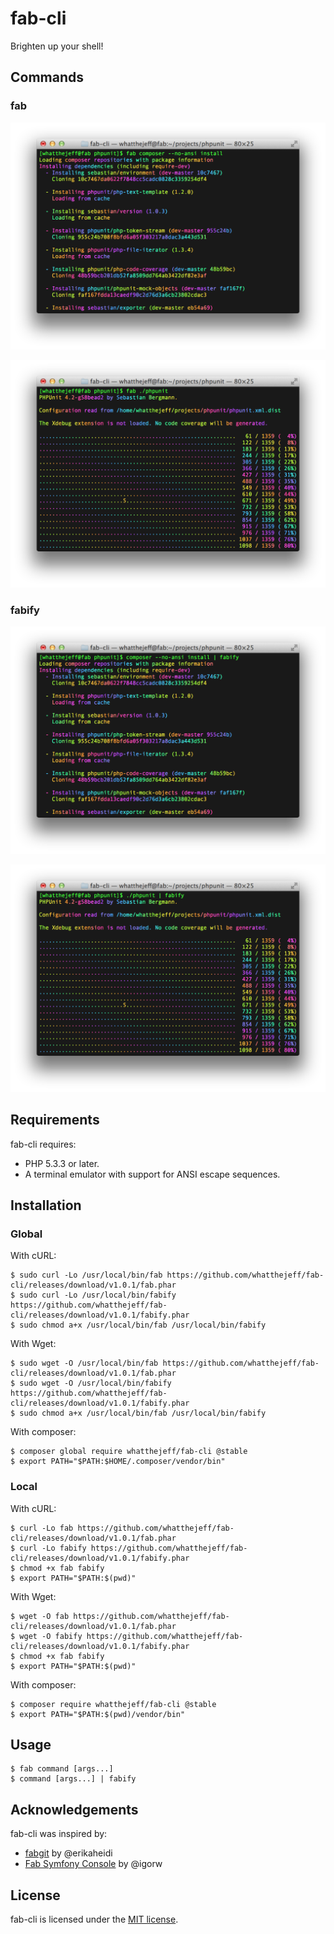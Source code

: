 fab-cli
=======

Brighten up your shell!

## Commands

### fab

![fab composer example](docs/images/fab-composer.png)

![fab PHPUnit example](docs/images/fab-phpunit.png)

### fabify

![fabify composer example](docs/images/fabify-composer.png)

![fabify PHPUnit example](docs/images/fabify-phpunit.png)

## Requirements

fab-cli requires:

 * PHP 5.3.3 or later.
 * A terminal emulator with support for ANSI escape sequences.

## Installation

### Global

With cURL:

    $ sudo curl -Lo /usr/local/bin/fab https://github.com/whatthejeff/fab-cli/releases/download/v1.0.1/fab.phar
    $ sudo curl -Lo /usr/local/bin/fabify https://github.com/whatthejeff/fab-cli/releases/download/v1.0.1/fabify.phar
    $ sudo chmod a+x /usr/local/bin/fab /usr/local/bin/fabify

With Wget:

    $ sudo wget -O /usr/local/bin/fab https://github.com/whatthejeff/fab-cli/releases/download/v1.0.1/fab.phar
    $ sudo wget -O /usr/local/bin/fabify https://github.com/whatthejeff/fab-cli/releases/download/v1.0.1/fabify.phar
    $ sudo chmod a+x /usr/local/bin/fab /usr/local/bin/fabify

With composer:

    $ composer global require whatthejeff/fab-cli @stable
    $ export PATH="$PATH:$HOME/.composer/vendor/bin"

### Local

With cURL:

    $ curl -Lo fab https://github.com/whatthejeff/fab-cli/releases/download/v1.0.1/fab.phar
    $ curl -Lo fabify https://github.com/whatthejeff/fab-cli/releases/download/v1.0.1/fabify.phar
    $ chmod +x fab fabify
    $ export PATH="$PATH:$(pwd)"

With Wget:

    $ wget -O fab https://github.com/whatthejeff/fab-cli/releases/download/v1.0.1/fab.phar
    $ wget -O fabify https://github.com/whatthejeff/fab-cli/releases/download/v1.0.1/fabify.phar
    $ chmod +x fab fabify
    $ export PATH="$PATH:$(pwd)"

With composer:

    $ composer require whatthejeff/fab-cli @stable
    $ export PATH="$PATH:$(pwd)/vendor/bin"

## Usage

    $ fab command [args...]
    $ command [args...] | fabify

## Acknowledgements

fab-cli was inspired by:

 * [fabgit](https://github.com/erikaheidi/fabgit) by @erikaheidi
 * [Fab Symfony Console](https://github.com/igorw/fab-symfony-console) by @igorw

## License

fab-cli is licensed under the [MIT license](LICENSE).
